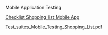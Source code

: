Mobile Application Testing

[Checklist Shopping_list Mobile App](https://docs.google.com/spreadsheets/d/1AeGK9CEiA3x5Qj73MpNhIbnK1UFQWZkqlpz2LRoG-Y8/edit?usp=sharing)

[Test_suites_Mobile_Testing_Shopping_List.pdf](https://github.com/user-attachments/files/23148012/Test_suites_Mobile_Testing_Shopping_List.pdf)

